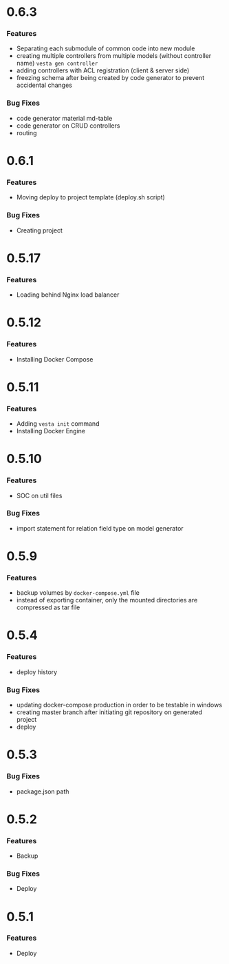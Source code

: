 # 0.6.3
### Features
* Separating each submodule of common code into new module
* creating multiple controllers from multiple models (without controller name) `vesta gen controller`
* adding controllers with ACL registration (client & server side)
* freezing schema after being created by code generator to prevent accidental changes
### Bug Fixes
* code generator material md-table
* code generator on CRUD controllers 
* routing  

# 0.6.1
### Features
* Moving deploy to project template (deploy.sh script)
### Bug Fixes
* Creating project 

# 0.5.17
### Features
* Loading behind Nginx load balancer



# 0.5.12
### Features
* Installing Docker Compose

# 0.5.11
### Features
* Adding `vesta init` command
* Installing Docker Engine


# 0.5.10
### Features
* SOC on util files 
### Bug Fixes
* import statement for relation field type on model generator


# 0.5.9
### Features
* backup volumes by `docker-compose.yml` file
* instead of exporting container, only the mounted directories are compressed as tar file

# 0.5.4
### Features
* deploy history
### Bug Fixes
* updating docker-compose production in order to be testable in windows
* creating master branch after initiating git repository on generated project
* deploy

# 0.5.3
### Bug Fixes
* package.json path

# 0.5.2
### Features
* Backup
### Bug Fixes
* Deploy

# 0.5.1
### Features
* Deploy
